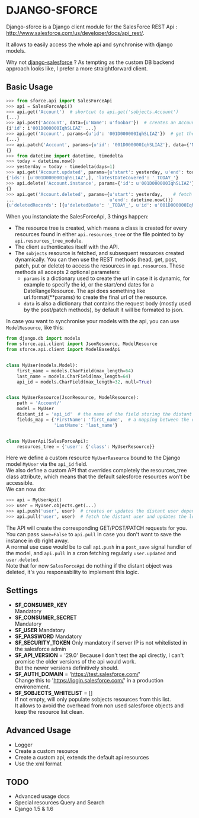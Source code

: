 DJANGO-SFORCE
=============

Django-sforce is a Django client module for the SalesForce REST Api : http://www.salesforce.com/us/developer/docs/api_rest/.

It allows to easily access the whole api and synchronise with django models.

Why not [django-salesforce](https://github.com/freelancersunion/django-salesforce) ? As tempting as the custom DB backend approach looks like, I prefer a more straightforward client.


Basic Usage
-----------

```python
>>> from sforce.api import SalesForceApi
>>> api = SalesForceApi()
>>> api.get('Account')  # shortcut to api.get('sobjects.Account')
{...}
>>> api.post('Account', data={u'Name': u'foobar'})  # creates an Account
{i'id': i'001D000000IqhSLIAZ' ...}
>>> api.get('Account', params={u'id': '001D000000IqhSLIAZ'})  # get the created Account
{...}
>>> api.patch('Account', params={u'id': '001D000000IqhSLIAZ'}, data={'Name': 'barfoo'})  # updates the Account
{}
>>> from datetime import datetime, timedelta
>>> today = datetime.now()
>>> yesterday = today - timedelta(days=1)
>>> api.get('Account.updated', params={u'start': yesterday, u'end': today})  # fetch the updated Account(s)
{'ids': [u'001D000000IqhSLIAZ',], 'latestDateCovered': '_TODAY_'}
>>> api.delete('Account.instance', params={'id': u'001D000000IqhSLIAZ'})  # delete the Account
{}
>>> api.get('Account.deleted', params={u'start': yesterday,    # fetch deleted Account(s)
...                                    u'end': datetime.now()})
{u'deletedRecords': [{u'deletedDate': '_TODAY_', u'id': u'001D000000IqhSLIAZ'}], u'latestDateCovered': u'_TODAY_', u'earliestDateAvailable': u'_SOME_DATE_'}
```

When you instanciate the SalesForceApi, 3 things happen:  
* The resource tree is created, which means a class is created for every resources found in either ```api.resources_tree``` or the file pointed to by ```api.resources_tree_module```.
* The client authenticates itself with the API.
* The ```sobjects``` resource is fetched, and subsequent resources created dynamically.
You can then use the REST methods (head, get, post, patch, put or delete) to access the resources in ```api.resources```.
These methods all accepts 2 optional parameters:
  * ```params``` is a dictionary used to create the url in case it is dynamic, for example to specify the id, or the start/end dates for a DateRangeResource.
    The api does something like url.format(**params) to create the final url of the resource.
  * ```data``` is also a dictionary that contains the request body (mostly used by the post/patch methods), by default it will be formated to json.

In case you want to synchronise your models with the api, you can use ```ModelResource```, like this:  
```python
from django.db import models
from sforce.api.client import JsonResource, ModelResource
from sforce.api.client import ModelBasedApi


class MyUser(models.Model):
    first_name = models.CharField(max_length=64)
    last_name = models.CharField(max_length=64)
    api_id = models.CharField(max_length=32, null=True)


class MyUserResource(JsonResource, ModelResource):
    path = 'Account/'
    model = MyUser
    distant_id = 'api_id'  # the name of the field storing the distant id
    fields_map = {'FirstName': 'first_name',  # a mapping between the distant and local field
                  'LastName': 'last_name'}


class MyUserApi(SalesForceApi):
    resources_tree = {'user': {'class': MyUserResource}}
```

Here we define a custom resource ```MyUserResource``` bound to the Django model ```MyUser``` via the ```api_id``` field.  
We also define a custom API that overrides completely the resources_tree class attribute, which means that the default salesforce resources won't be accessible.  
We can now do:  
```python
>>> api = MyUserApi()
>>> user = MyUser.objects.get(...)
>>> api.push('user', user)  # creates or updates the distant user depending on whether he has api_id set.
>>> api.pull('user', user)  # fetch the distant user and updates the local instance. 
```
The API will create the corresponding GET/POST/PATCH requests for you.  
You can pass ```save=False``` to ```api.pull``` in case you don't want to save the instance in db right away.  
A normal use case would be to call ```api.push``` in a ```post_save``` signal handler of the model, and ```api.pull``` in a cron fetching regularly ```user.updated``` and ```user.deleted```.  
Note that for now ```SalesForceApi``` do nothing if the distant object was deleted, it's you responsability to implement this logic.  


Settings
--------

* **SF_CONSUMER_KEY**  
  Mandatory
* **SF_CONSUMER_SECRET**  
  Mandatory 
* **SF_USER**
  Mandatory
* **SF_PASSWORD**
  Mandatory
* **SF_SECURITY_TOKEN**
  Only mandatory if server IP is not whitelisted in the salesforce admin
* **SF_API_VERSION** = '29.0'
  Because I don't test the api directly, I can't promise the older versions of the api would work.  
  But the newer versions definitively should.
* **SF_AUTH_DOMAIN** = 'https://test.salesforce.com/'  
  Change this to 'https://login.salesforce.com/' in a production environement.
* **SF_SOBJECTS_WHITELIST** = []  
  If not empty, will only populate sobjects resources from this list.  
  It allows to avoid the overhead from non used salesforce objects and keep the resource list clean.  


Advanced Usage
--------------

* Logger
* Create a custom resource
* Create a custom api, extends the default api resources
* Use the xml format

TODO
----

* Advanced usage docs
* Special resources Query and Search
* Django 1.5 & 1.6
